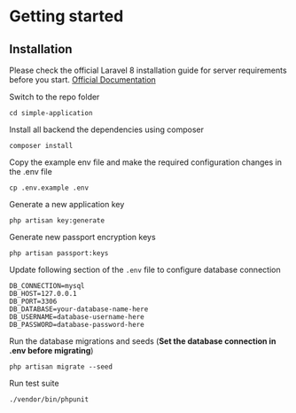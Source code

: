 # Getting started

## Installation

Please check the official Laravel 8 installation guide for server requirements before you start. [Official Documentation](https://laravel.com/docs/8.x/installation)

Switch to the repo folder

    cd simple-application

Install all backend the dependencies using composer

    composer install

Copy the example env file and make the required configuration changes in the .env file

    cp .env.example .env

Generate a new application key

    php artisan key:generate

Generate new passport encryption keys

    php artisan passport:keys

Update following section of the `.env` file to configure database connection

    DB_CONNECTION=mysql
    DB_HOST=127.0.0.1
    DB_PORT=3306
    DB_DATABASE=your-database-name-here
    DB_USERNAME=database-username-here
    DB_PASSWORD=database-password-here

Run the database migrations and seeds (**Set the database connection in .env before migrating**)

    php artisan migrate --seed

Run test suite

    ./vendor/bin/phpunit
